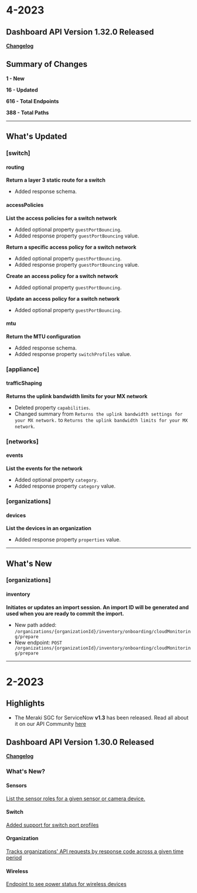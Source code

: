 # 4-2023

## Dashboard API Version 1.32.0 Released

[**Changelog**](##!v1-32-0)

## Summary of Changes

**1 - New**

**16 - Updated**

**616 - Total Endpoints**

**388 - Total Paths**

---

## What's Updated

### [switch]

#### routing

**Return a layer 3 static route for a switch**

- Added response schema.

#### accessPolicies

**List the access policies for a switch network**

- Added optional property `guestPortBouncing`.
- Added response property `guestPortBouncing` value.

**Return a specific access policy for a switch network**

- Added optional property `guestPortBouncing`.
- Added response property `guestPortBouncing` value.

**Create an access policy for a switch network**

- Added optional property `guestPortBouncing`.

**Update an access policy for a switch network**

- Added optional property `guestPortBouncing`.

#### mtu

**Return the MTU configuration**

- Added response schema.
- Added response property `switchProfiles` value.

### [appliance]

#### trafficShaping

**Returns the uplink bandwidth limits for your MX network**

- Deleted property `capabilities`.
- Changed summary from `Returns the uplink bandwidth settings for your MX network.` to `Returns the uplink bandwidth limits for your MX network`.

### [networks]

#### events

**List the events for the network**

- Added optional property `category`.
- Added response property `category` value.

### [organizations]

#### devices

**List the devices in an organization**

- Added response property `properties` value.

---

## What's New

### [organizations]

#### inventory

**Initiates or updates an import session. An import ID will be generated and used when you are ready to commit the import.**

- New path added: `/organizations/{organizationId}/inventory/onboarding/cloudMonitoring/prepare`
- New endpoint: `POST /organizations/{organizationId}/inventory/onboarding/cloudMonitoring/prepare`

---



# 2-2023


## Highlights

- The Meraki SGC for ServiceNow **v1.3** has been released. Read all about it on our API Community [here](https://community.meraki.com/t5/Developers-APIs/ServiceNow-ServiceGraph-Connector-for-Meraki-v1-3-Released/m-p/181468/highlight/true#M7381)


## Dashboard API Version 1.30.0 Released

[**Changelog**](##!v1-30-0)

### What's New?


#### Sensors

[List the sensor roles for a given sensor or camera device.](https://developer.cisco.com/meraki/api-v1/#!get-device-sensor-relationships)

#### Switch

[Added support for switch port profiles](https://developer.cisco.com/meraki/api-v1/#!get-organization-config-template-switch-profile-port)

#### Organization

[Tracks organizations' API requests by response code across a given time period](https://developer.cisco.com/meraki/api-v1/#!get-organization-api-requests-overview-response-codes-by-interval)


#### Wireless

[Endpoint to see power status for wireless devices](https://developer.cisco.com/meraki/api-v1/#!get-organization-wireless-devices-ethernet-statuses)
